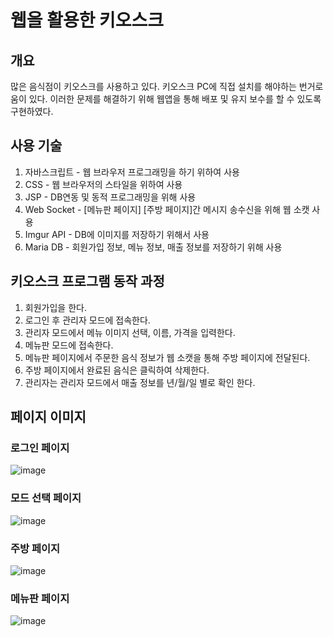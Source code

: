 # 웹을 활용한 키오스크
## 개요
많은 음식점이 키오스크를 사용하고 있다. 키오스크 PC에 직접 설치를 해야하는 번거로움이 있다. 이러한 문제를 해결하기 위해 웹앱을 통해 배포 및 유지 보수를 할 수 있도록 구현하였다.

## 사용 기술
1. 자바스크립트 - 웹 브라우저 프로그래밍을 하기 위하여 사용
2. CSS - 웹 브라우저의 스타일을 위하여 사용
3. JSP - DB연동 및 동적 프로그래밍을 위해 사용
4. Web Socket - [메뉴판 페이지] [주방 페이지]간 메시지 송수신을 위해 웹 소캣 사용
5. Imgur API - DB에 이미지를 저장하기 위해서 사용
6. Maria DB - 회원가입 정보, 메뉴 정보, 매출 정보를 저장하기 위해 사용

## 키오스크 프로그램 동작 과정
1. 회원가입을 한다.
2. 로그인 후 관리자 모드에 접속한다.
3. 관리자 모드에서 메뉴 이미지 선택, 이름, 가격을 입력한다.
4. 메뉴판 모드에 접속한다.
5. 메뉴판 페이지에서 주문한 음식 정보가 웹 소캣을 통해 주방 페이지에 전달된다.
6. 주방 페이지에서 완료된 음식은 클릭하여 삭제한다.
7. 관리자는 관리자 모드에서 매출 정보를 년/월/일 별로 확인 한다.

## 페이지 이미지
### 로그인 페이지
![image](https://user-images.githubusercontent.com/74814641/134827217-69e5f5e2-4ee0-46bc-85d1-95f76ae9ef4c.png)

### 모드 선택 페이지
![image](https://user-images.githubusercontent.com/74814641/134827304-8b3f709e-dc18-4db2-9b4e-d740fd73b40f.png)

### 주방 페이지
![image](https://user-images.githubusercontent.com/74814641/134827287-5c676ad5-c6c1-40f7-b0de-f8d14460ff6d.png)

### 메뉴판 페이지
![image](https://user-images.githubusercontent.com/74814641/134827321-f9c1d0fc-34fc-4431-9468-e25dce66859e.png)



